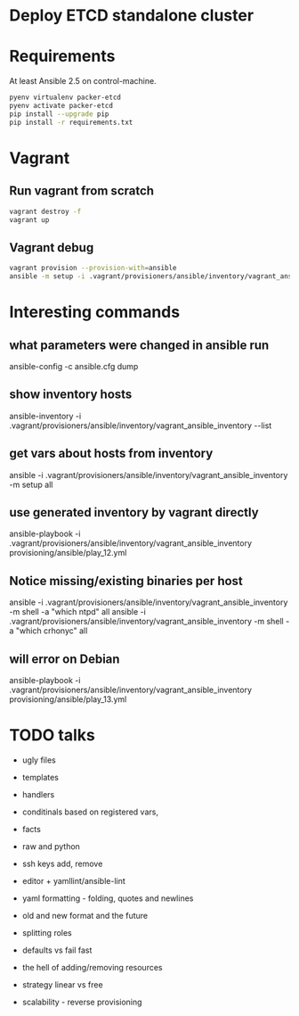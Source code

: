 # Deploy ETCD standalone cluster

# Requirements

At least Ansible 2.5 on control-machine.

```bash
pyenv virtualenv packer-etcd
pyenv activate packer-etcd
pip install --upgrade pip
pip install -r requirements.txt
```

# Vagrant

## Run vagrant from scratch
```bash
vagrant destroy -f
vagrant up
```

## Vagrant debug
```bash
vagrant provision --provision-with=ansible
ansible -m setup -i .vagrant/provisioners/ansible/inventory/vagrant_ansible_inventory
```


# Interesting commands

## what parameters were changed in ansible run
ansible-config -c ansible.cfg dump

## show inventory hosts
ansible-inventory -i .vagrant/provisioners/ansible/inventory/vagrant_ansible_inventory  --list

## get vars about hosts from inventory
ansible -i .vagrant/provisioners/ansible/inventory/vagrant_ansible_inventory -m setup all

## use generated inventory by vagrant directly
ansible-playbook -i .vagrant/provisioners/ansible/inventory/vagrant_ansible_inventory provisioning/ansible/play_12.yml

## Notice missing/existing binaries per host
ansible -i .vagrant/provisioners/ansible/inventory/vagrant_ansible_inventory -m shell -a "which ntpd" all
ansible -i .vagrant/provisioners/ansible/inventory/vagrant_ansible_inventory -m shell -a "which crhonyc" all

## will error on Debian
ansible-playbook -i .vagrant/provisioners/ansible/inventory/vagrant_ansible_inventory provisioning/ansible/play_13.yml


# TODO talks
- ugly files
- templates
- handlers
- conditinals based on registered vars,
- facts


- raw and python
- ssh keys add, remove
- editor + yamllint/ansible-lint
- yaml formatting - folding, quotes and newlines
- old and new format and the future
- splitting roles
- defaults vs fail fast
- the hell of adding/removing resources
- strategy linear vs free


- scalability - reverse provisioning
